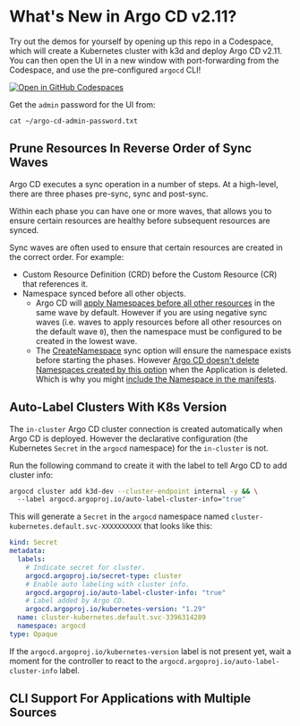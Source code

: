 # What's New in Argo CD v2.11?

Try out the demos for yourself by opening up this repo in a Codespace, which will create a Kubernetes cluster with k3d and deploy Argo CD v2.11. You can then open the UI in a new window with port-forwarding from the Codespace, and use the pre-configured `argocd` CLI!

[![Open in GitHub Codespaces](https://github.com/codespaces/badge.svg)](https://codespaces.new/morey-tech/argocd-v2.11-examples)

Get the `admin` password for the UI from:
```
cat ~/argo-cd-admin-password.txt
```

## Prune Resources In Reverse Order of Sync Waves
Argo CD executes a sync operation in a number of steps. At a high-level, there are three phases pre-sync, sync and post-sync.

Within each phase you can have one or more waves, that allows you to ensure certain resources are healthy before subsequent resources are synced.

Sync waves are often used to ensure that certain resources are created in the correct order. For example:
- Custom Resource Definition (CRD) before the Custom Resource (CR) that references it.
- Namespace synced before all other objects.
    - Argo CD will [apply Namespaces before all other resources](https://github.com/argoproj/gitops-engine/blob/8a3ce6d85caa4220cfcaa8aa8b6d6dff476909ec/pkg/sync/sync_tasks.go#L28) in the same wave by default. However if you are using negative sync waves (i.e. waves to apply resources before all other resources on the default wave `0`), then the namespace must be configured to be created in the lowest wave.
    - The [CreateNamespace](https://argo-cd.readthedocs.io/en/stable/user-guide/sync-options/#create-namespace) sync option will ensure the namespace exists before starting the phases. However [Argo CD doesn't delete Namespaces created by this option](https://github.com/argoproj/argo-cd/issues/7875) when the Application is deleted. Which is why you might [include the Namespace in the manifests](https://github.com/argoproj/argo-cd/issues/7875#issuecomment-1551192762).

## Auto-Label Clusters With K8s Version
The `in-cluster` Argo CD cluster connection is created automatically when Argo CD is deployed. However the declarative configuration (the Kubernetes `Secret` in the `argocd` namespace) for the `in-cluster` is not. 

Run the following command to create it with the label to tell Argo CD to add cluster info:
```bash
argocd cluster add k3d-dev --cluster-endpoint internal -y && \
  --label argocd.argoproj.io/auto-label-cluster-info="true"
```

This will generate a `Secret` in the `argocd` namespace named `cluster-kubernetes.default.svc-XXXXXXXXXX` that looks like this:
```yaml
kind: Secret
metadata:
  labels:
    # Indicate secret for cluster.
    argocd.argoproj.io/secret-type: cluster
    # Enable auto labeling with cluster info.
    argocd.argoproj.io/auto-label-cluster-info: "true"
    # Label added by Argo CD.
    argocd.argoproj.io/kubernetes-version: "1.29"
  name: cluster-kubernetes.default.svc-3396314289
  namespace: argocd
type: Opaque
```

If the `argocd.argoproj.io/kubernetes-version` label is not present yet, wait a moment for the controller to react to the `argocd.argoproj.io/auto-label-cluster-info` label.

## CLI Support For Applications with Multiple Sources
